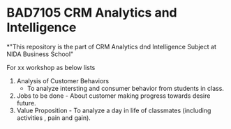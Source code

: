 # BAD7105 CRM Analytics and Intelligence 

*"This repository is the part of CRM Analytics dnd Intelligence Subject at NIDA Business School"

For xx workshop as below lists 
 1. Analysis of Customer Behaviors
    - To analyze intersting and consumer behavior from students in class.
  2. Jobs to be done
    - About customer making progress towards desire future.
  3. Value Proposition
    - To analyze a day in life of classmates (including activities , pain and gain). 

